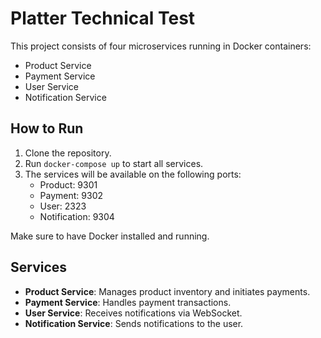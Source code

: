 # Platter Technical Test

This project consists of four microservices running in Docker containers:
- Product Service
- Payment Service
- User Service
- Notification Service

## How to Run

1. Clone the repository.
2. Run `docker-compose up` to start all services.
3. The services will be available on the following ports:
   - Product: 9301
   - Payment: 9302
   - User: 2323
   - Notification: 9304

Make sure to have Docker installed and running.

## Services

- **Product Service**: Manages product inventory and initiates payments.
- **Payment Service**: Handles payment transactions.
- **User Service**: Receives notifications via WebSocket.
- **Notification Service**: Sends notifications to the user.